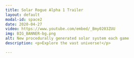 ```yaml
---
title: Solar Rogue Alpha 1 Trailer
layout: default
modal-id: space2
date: 2020-04-27
video: https://www.youtube.com/embed/_Bmy0203ZUU
img: BIG_BANNER-bg.png
alt: New procedurally generated solar system each game
description: <p>Explore the vast universe!</p>

---
```

